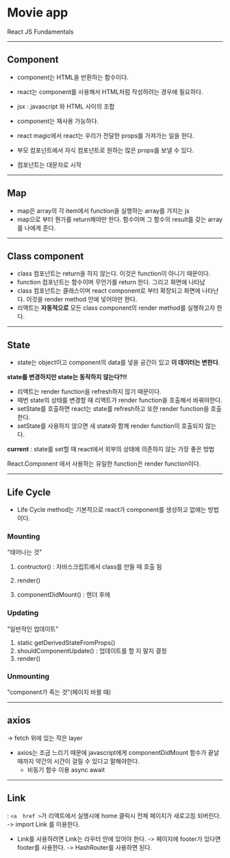 # Movie app
React JS Fundamentals


--- 
## Component
- component는 HTML을 반환하는 함수이다.
- react는 component를 사용해서 HTML처럼 작성하려는 경우에 필요하다.
- jsx : javascript 와 HTML 사이의 조합
- component는 재사용 가능하다.

- react magic에서 react는 우리가 전달한 props를 가져가는 일을 한다.
- 부모 컴포넌트에서 자식 컴포넌트로 원하는 많은 props를 보낼 수 있다.
- 컴포넌트는 대문자로 시작

---
## Map
- map은 array의 각 item에서 function을 실행하는 array를 가지는 js 
- map으로 부터 뭔가를 return해야만 한다.
함수이며 그 함수의 result를 갖는 array를 나에게 준다.

---

## Class component
- class 컴포넌트는 return을 하지 않는다. 이것은 function이 아니기 때문이다.
- function 컴포넌트는 함수이며 무언가를 return 한다. 그리고 화면에 나타남
- class 컴포넌트는 클래스이며 react component로 부터 확장되고 화면에 나타난다. 이것을 render method 안에 넣어야만 한다. 
- 리액트는 **자동적으로** 모든 class component의 render method를 실행하고자 한다.

---
## State
- state는 object이고 component의 data를 넣을 공간이 있고 **이 데이터는 변한다**.

**state를 변경하지만 state는 동작하지 않는다?!!**
- 리액트는 render function을 refresh하지 않기 때문이다.
- 매번 state의 상태를 변경할 때 리액트가 render function을 호출해서 바꿔야한다.
- setState를 호출하면 react는 state를 refresh하고 또한 render function을 호출한다.
- setState를 사용하지 않으면 새 state와 함께 render function이 호출되지 않는다.



**current**
: state를 set할 때 react에서 외부의 상태에 의존하지 않는 가장 좋은 방법

React.Component 에서 사용하는 유일한 function은 render function이다.


---
## Life Cycle
- Life Cycle method는 기본적으로 react가 component를 생성하고 없애는 방법이다.

### Mounting
"태어나는 것"

1. contructor() 
: 자바스크립트에서 class를 만들 때 호출 됨

2. render()

3. componentDidMount()
: 렌더 후에

### Updating
"일반적인 업데이트"
1. static getDerivedStateFromProps()
2. shouldComponentUpdate() : 업데이트를 할 지 말지 결정
3. render() 
   
### Unmounting
"component가 죽는 것"(페이지 바뀔 때)

---
## axios
-> fetch 위에 있는 작은 layer
- axios는 조금 느리기 때문에 javascript에게 componentDidMount 함수가 끝날 때까지 약간의 시간이 걸릴 수 있다고 말해야한다.
    - 비동기 함수 이용 async await

---
## Link
: ` <a  href > `가 리액트에서 실행시에 home 클릭시 전체 페이지가 새로고침 되버린다.
-> import Link 를 이용한다.
- Link를 사용하려면 Link는 라우터 안에 있어야 한다.
  -> 페이지에 footer가 있다면 footer를 사용한다.
  -> HashRouter를 사용하면 된다.